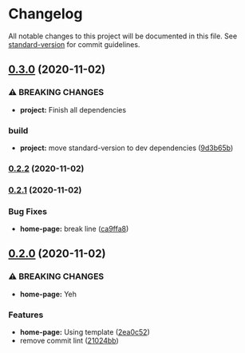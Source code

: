 # Changelog

All notable changes to this project will be documented in this file. See [standard-version](https://github.com/conventional-changelog/standard-version) for commit guidelines.

## [0.3.0](https://github.com/adriano-machado/base-next-app/compare/v0.2.2...v0.3.0) (2020-11-02)


### ⚠ BREAKING CHANGES

* **project:** Finish all dependencies

### build

* **project:** move standard-version to dev dependencies ([9d3b65b](https://github.com/adriano-machado/base-next-app/commit/9d3b65bf228ff73585f91e8c7f5f49249898a7a5))

### [0.2.2](https://github.com/adriano-machado/base-next-app/compare/v0.2.1...v0.2.2) (2020-11-02)

### [0.2.1](https://github.com/adriano-machado/base-next-app/compare/v0.2.0...v0.2.1) (2020-11-02)


### Bug Fixes

* **home-page:** break line ([ca9ffa8](https://github.com/adriano-machado/base-next-app/commit/ca9ffa8e15f2d91cc2039e0dd317469d93f18572))

## [0.2.0](https://github.com/adriano-machado/base-next-app/compare/v0.1.53...v0.2.0) (2020-11-02)


### ⚠ BREAKING CHANGES

* **home-page:** Yeh

### Features

* **home-page:** Using template ([2ea0c52](https://github.com/adriano-machado/base-next-app/commit/2ea0c526f1c74362be03d8bf4869e77da90cd926))
* remove commit lint ([21024bb](https://github.com/adriano-machado/base-next-app/commit/21024bbadd77f927569bacfd5b8b2036d766a397))
